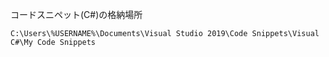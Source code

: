 
コードスニペット(C#)の格納場所

    C:\Users\%USERNAME%\Documents\Visual Studio 2019\Code Snippets\Visual C#\My Code Snippets